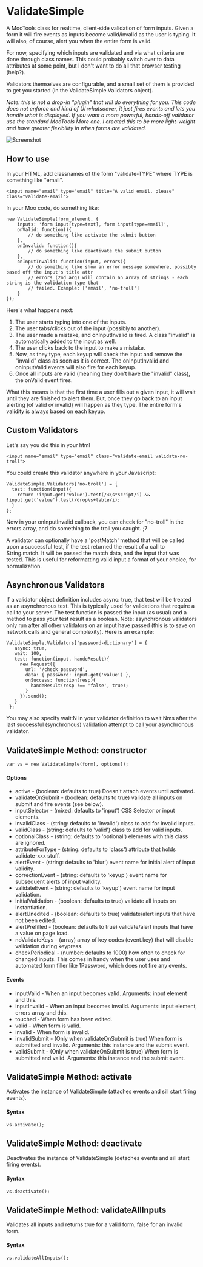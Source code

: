 ValidateSimple
==============

A MooTools class for realtime, client-side validation of form inputs. Given a form it will
fire events as inputs become valid/invalid as the user is typing. It will also, of course,
alert you when the entire form is valid. 

For now, specifying which inputs are validated and via what criteria are done through class
names. This could probably switch over to data attributes at some point, but I don't want to
do all that browser testing (help?).

Validators themselves are configurable, and a small set of them is provided to get you 
started (in the ValidateSimple.Validators object).

_Note: this is not a drop-in "plugin" that will do everything for you. This code does not
enforce and kind of UI whatsoever, it just fires events and lets you handle what is 
displayed. If you want a more powerful, hands-off validator use the standard MooTools More
one. I created this to be more light-weight and have greater flexibility in when forms are 
validated._

![Screenshot](http://idisk.me.com/iancollins/Public/Pictures/Skitch/BankSimple_%7C_Home-20101201-135604.png)



How to use
----------

In your HTML, add classnames of the form "validate-TYPE" where TYPE is something like "email".
	
	<input name="email" type="email" title="A valid email, please" class="validate-email">
	
In your Moo code, do something like:

	new ValidateSimple(form_element, {
		inputs: 'form input[type=text], form input[type=email]',
		onValid: function(){
			// do something like activate the submit button
		},
		onInvalid: function(){
			// do something like deactivate the submit button
		},
		onInputInvalid: function(input, errors){
			// do something like show an error message somewhere, possibly based off the input's title attr
			// errors (2nd arg) will contain an array of strings - each string is the validation type that
			// failed. Example: ['email', 'no-troll']
		}
	});
	
Here's what happens next:

1. The user starts typing into one of the inputs.
2. The user tabs/clicks out of the input (possibly to another).
3. The user made a mistake, and onInputInvalid is fired. A class "invalid" is automatically 
	 added to the input as well.
4. The user clicks back to the input to make a mistake.
5. Now, as they type, each keyup will check the input and remove the "invalid" class as soon
   as it is correct. The onInputInvalid and onInputValid events will also fire for each keyup.
6. Once all inputs are valid (meaning they don't have the "invalid" class), the 
   onValid event fires.

What this means is that the first time a user fills out a given input, it will
wait until they are finished to alert them. But, once they go back to an input
alerting (of valid _or_ invalid) will happen as they type. The entire form's 
validity is always based on each keyup.


Custom Validators
-----------------

Let's say you did this in your html

	<input name="email" type="email" class="validate-email validate-no-troll">
	
You could create this validator anywhere in your Javascript:

	ValidateSimple.Validators['no-troll'] = {
	  test: function(input){
	    return !input.get('value').test(/<\s*script/i) && !input.get('value').test(/drop\s+table/i);
	  }
	};
	
Now in your onInputInvalid callback, you can check for "no-troll" in the errors
array, and do something to the troll you caught. ;7

A validator can optionally have a 'postMatch' method that will be called upon a successful test, if the test returned the result of a call to String.match. It will be passed the match data, and the input that was tested. This is useful for reformatting valid input a format of your choice, for normalization.

## Asynchronous Validators

If a validator object definition includes async: true, that test will be treated as an asynchronous test. This is typically used for validations that require a call to your server. The test function is passed the input (as usual) and a method to pass your test result as a boolean. Note: asynchronous validators only run after all other validators on an input have passed (this is to save on network calls and general complexity). Here is an example:

	ValidateSimple.Validators['password-dictionary'] = {
	   async: true,
	   wait: 100,
	   test: function(input, handeResult){
	     new Request({
	       url: '/check_password',
	       data: { password: input.get('value') },
	       onSuccess: function(resp){
	         handeResult(resp !== 'false', true);
	       }
	     }).send();
	   }
	 };
	 
You may also specify wait:N in your validator definition to wait Nms after the last successful (synchronous) validation attempt to call your asynchronous validator.


ValidateSimple Method: constructor
----------------------------------

	var vs = new ValidateSimple(form[, options]);

#### Options

  * active - (boolean: defaults to true) Doesn't attach events until activated.
  * validateOnSubmit - (boolean: defaults to true) validate all inputs on submit and fire events (see below).
  * inputSelector - (mixed: defaults to 'input') CSS Selector or input elements.
  * invalidClass - (string: defaults to 'invalid') class to add for invalid inputs.
  * validClass - (string: defaults to 'valid') class to add for valid inputs.
  * optionalClass - (string: defaults to 'optional') elements with this class are ignored.
  * attributeForType - (string: defaults to 'class') attribute that holds validate-xxx stuff.
  * alertEvent - (string: defaults to 'blur') event name for initial alert of input validity.
  * correctionEvent - (string: defaults to 'keyup') event name for subsequent alerts of input validity.
  * validateEvent - (string: defaults to 'keyup') event name for input validation.
  * initialValidation - (boolean: defaults to true) validate all inputs on instantiation.
  * alertUnedited - (boolean: defaults to true) validate/alert inputs that have not been edited. 
  * alertPrefilled - (boolean: defaults to true) validate/alert inputs that have a value on page load.
  * noValidateKeys - (array) array of key codes (event.key) that will disable validation during keypress.
  * checkPeriodical - (number: defaults to 1000) how often to check for changed inputs. This comes
    in handy when the user uses and automated form filler like 1Password, which does not fire any
    events.


#### Events

  * inputValid - When an input becomes valid. Arguments: input element and this.
  * inputInvalid - When an input becomes invalid. Arguments: input element, errors array and this.
  * touched - When form has been edited.
  * valid - When form is valid.
  * invalid - When form is invalid.
  * invalidSubmit - (Only when validateOnSubmit is true) When form is submitted and invalid.
    Arguments: this instance and the submit event.
  * validSubmit - (Only when validateOnSubmit is true) When form is submitted and valid.
    Arguments: this instance and the submit event.


ValidateSimple Method: activate
-------------------------------

Activates the instance of ValidateSimple (attaches events and sill start firing events).

#### Syntax

	vs.activate();
	

ValidateSimple Method: deactivate
---------------------------------

Deactivates the instance of ValidateSimple (detaches events and sill start firing events).

#### Syntax

	vs.deactivate();
	
	
ValidateSimple Method: validateAllInputs
---------------------------------

Validates all inputs and returns true for a valid form, false for an invalid form.

#### Syntax

	vs.validateAllInputs();
	
